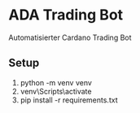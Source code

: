 ﻿# ADA Trading Bot

Automatisierter Cardano Trading Bot

## Setup
1. python -m venv venv
2. venv\Scripts\activate
3. pip install -r requirements.txt
